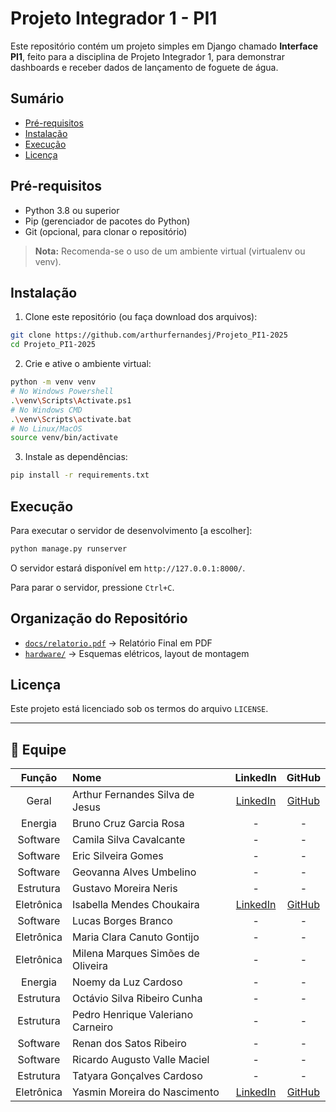 # Projeto Integrador 1 - PI1

Este repositório contém um projeto simples em Django chamado **Interface PI1**, feito para a disciplina de Projeto Integrador 1, para demonstrar dashboards e receber dados de lançamento de foguete de água.

## Sumário

* [Pré-requisitos](#pré-requisitos)
* [Instalação](#instalação)
* [Execução](#execução)
* [Licença](#licença)

## Pré-requisitos

* Python 3.8 ou superior
* Pip (gerenciador de pacotes do Python)
* Git (opcional, para clonar o repositório)

> **Nota:** Recomenda-se o uso de um ambiente virtual (virtualenv ou venv).

## Instalação

1. Clone este repositório (ou faça download dos arquivos):

```bash
git clone https://github.com/arthurfernandesj/Projeto_PI1-2025
cd Projeto_PI1-2025
```

2. Crie e ative o ambiente virtual:

```bash
python -m venv venv
# No Windows Powershell
.\venv\Scripts\Activate.ps1
# No Windows CMD
.\venv\Scripts\activate.bat
# No Linux/MacOS
source venv/bin/activate
```

3. Instale as dependências:

```bash
pip install -r requirements.txt
```

## Execução

Para executar o servidor de desenvolvimento [a escolher]:

```bash
python manage.py runserver
```

O servidor estará disponível em `http://127.0.0.1:8000/`.

Para parar o servidor, pressione `Ctrl+C`.

## Organização do Repositório

- [`docs/relatorio.pdf`](./docs/relatorio.pdf) → Relatório Final em PDF
- [`hardware/`](./hardware) → Esquemas elétricos, layout de montagem

## Licença

Este projeto está licenciado sob os termos do arquivo `LICENSE`.

---

## :busts_in_silhouette: Equipe

|    Função    | Nome                                 | LinkedIn | GitHub |
| :----------: | :----------------------------------- | :------: | :----: |
|   Geral      | Arthur Fernandes Silva de Jesus      | [LinkedIn](https://www.linkedin.com/in/arthur-fernandes-dev/) |[GitHub](https://github.com/arthurfernandesj) |
|   Energia    | Bruno Cruz Garcia Rosa               |    -     |   -    |
|   Software   | Camila Silva Cavalcante              |    -     |   -    |
|   Software   | Eric Silveira Gomes                  |    -     |   -    |
|   Software   | Geovanna Alves Umbelino              |    -     |   -    |
| Estrutura    | Gustavo Moreira Neris                |    -     |   -    |
| Eletrônica   | Isabella Mendes Choukaira            | [LinkedIn](https://www.linkedin.com/in/isabella-choukaira-21b109360) |[GitHub](https://github.com/isabellachoukaira) |
| Software     | Lucas Borges Branco                  |    -     |   -    |
| Eletrônica   | Maria Clara Canuto Gontijo           |    -     |   -    |
| Eletrônica   | Milena Marques Simões de Oliveira    |    -     |   -    |
|   Energia    | Noemy da Luz Cardoso                 |    -     |   -    |
| Estrutura    | Octávio Silva Ribeiro Cunha          |    -     |   -    |
| Estrutura    | Pedro Henrique Valeriano Carneiro    |    -     |   -    |
| Software     | Renan dos Satos Ribeiro              |    -     |   -    |
| Software     | Ricardo Augusto Valle Maciel         |    -     |   -    |
| Estrutura    | Tatyara Gonçalves Cardoso            |    -     |   -    |
| Eletrônica   | Yasmin Moreira do Nascimento         | [LinkedIn](https://www.linkedin.com/in/yasmin-nascimento-b82400352/) | [GitHub](https://github.com/Yasm1nNasc1mento) |
